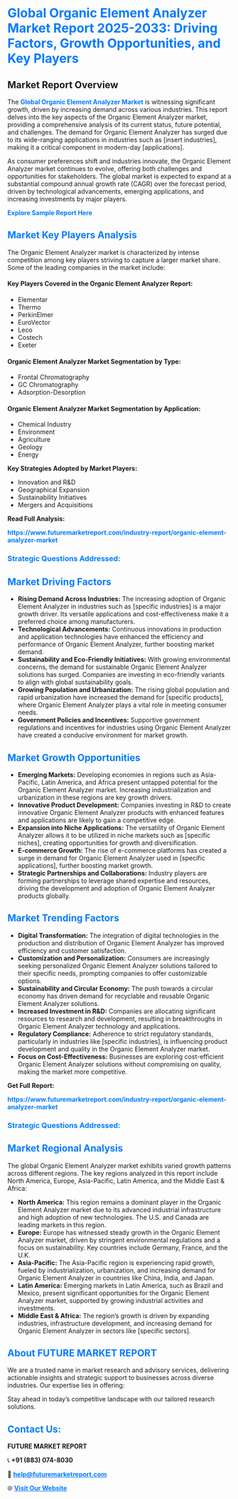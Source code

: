 <h1 style="color: #007BFF;">Global Organic Element Analyzer Market Report 2025-2033: Driving Factors, Growth Opportunities, and Key Players</h1>

<section id="overview">
<h2>Market Report Overview</h2>
<p>The <a href="https://www.futuremarketreport.com/industry-report/organic-element-analyzer-market" style="color: #007BFF; text-decoration: none;"><strong>Global Organic Element Analyzer Market</strong></a> is witnessing significant growth, driven by increasing demand across various industries. This report delves into the key aspects of the Organic Element Analyzer market, providing a comprehensive analysis of its current status, future potential, and challenges. The demand for Organic Element Analyzer has surged due to its wide-ranging applications in industries such as [insert industries], making it a critical component in modern-day [applications].</p>
<p>As consumer preferences shift and industries innovate, the Organic Element Analyzer market continues to evolve, offering both challenges and opportunities for stakeholders. The global market is expected to expand at a substantial compound annual growth rate (CAGR) over the forecast period, driven by technological advancements, emerging applications, and increasing investments by major players.</p>
</section>

<section id="overview">
<p><a href="https://www.futuremarketreport.com/request-sample/reportId=42251" style="color: #007BFF; text-decoration: none;"><strong>Explore Sample Report Here</strong></a></p>
</section>

<section id="key-players">
<h2 style="color: #007BFF;">Market Key Players Analysis</h2>
<p>The Organic Element Analyzer market is characterized by intense competition among key players striving to capture a larger market share. Some of the leading companies in the market include:</p>
<h4>Key Players Covered in the Organic Element Analyzer Report:</h4>
<ul><li>Elementar</li><li>Thermo</li><li>PerkinElmer</li><li>EuroVector</li><li>Leco</li><li>Costech</li><li>Exeter</li></ul>
<h4>Organic Element Analyzer Market Segmentation by Type:</h4>
<ul><li>Frontal Chromatography</li><li>GC Chromatography</li><li>Adsorption-Desorption</li></ul>

<h4>Organic Element Analyzer Market Segmentation by Application:</h4>
<ul><li>Chemical Industry</li><li>Environment</li><li>Agriculture</li><li>Geology</li><li>Energy</li></ul>
<p><strong>Key Strategies Adopted by Market Players:</strong></p>
<ul>
<li>Innovation and R&D</li>
<li>Geographical Expansion</li>
<li>Sustainability Initiatives</li>
<li>Mergers and Acquisitions</li>
</ul>
</section>

<section>
<p><strong>Read Full Analysis: </strong></p><a href="https://www.futuremarketreport.com/industry-report/organic-element-analyzer-market" style="color: #007BFF; text-decoration: none;"><strong>https://www.futuremarketreport.com/industry-report/organic-element-analyzer-market</strong></a>
<h3 style="color: #007BFF;">Strategic Questions Addressed:</h3>
</section>

<section id="driving-factors">
<h2 style="color: #007BFF;">Market Driving Factors</h2>
<ul>
<li><strong>Rising Demand Across Industries:</strong> The increasing adoption of Organic Element Analyzer in industries such as [specific industries] is a major growth driver. Its versatile applications and cost-effectiveness make it a preferred choice among manufacturers.</li>
<li><strong>Technological Advancements:</strong> Continuous innovations in production and application technologies have enhanced the efficiency and performance of Organic Element Analyzer, further boosting market demand.</li>
<li><strong>Sustainability and Eco-Friendly Initiatives:</strong> With growing environmental concerns, the demand for sustainable Organic Element Analyzer solutions has surged. Companies are investing in eco-friendly variants to align with global sustainability goals.</li>
<li><strong>Growing Population and Urbanization:</strong> The rising global population and rapid urbanization have increased the demand for [specific products], where Organic Element Analyzer plays a vital role in meeting consumer needs.</li>
<li><strong>Government Policies and Incentives:</strong> Supportive government regulations and incentives for industries using Organic Element Analyzer have created a conducive environment for market growth.</li>
</ul>
</section>

<section id="growth-opportunities">
<h2 style="color: #007BFF;">Market Growth Opportunities</h2>
<ul>
<li><strong>Emerging Markets:</strong> Developing economies in regions such as Asia-Pacific, Latin America, and Africa present untapped potential for the Organic Element Analyzer market. Increasing industrialization and urbanization in these regions are key growth drivers.</li>
<li><strong>Innovative Product Development:</strong> Companies investing in R&D to create innovative Organic Element Analyzer products with enhanced features and applications are likely to gain a competitive edge.</li>
<li><strong>Expansion into Niche Applications:</strong> The versatility of Organic Element Analyzer allows it to be utilized in niche markets such as [specific niches], creating opportunities for growth and diversification.</li>
<li><strong>E-commerce Growth:</strong> The rise of e-commerce platforms has created a surge in demand for Organic Element Analyzer used in [specific applications], further boosting market growth.</li>
<li><strong>Strategic Partnerships and Collaborations:</strong> Industry players are forming partnerships to leverage shared expertise and resources, driving the development and adoption of Organic Element Analyzer products globally.</li>
</ul>
</section>

<section id="trending-factors">
<h2 style="color: #007BFF;">Market Trending Factors</h2>
<ul>
<li><strong>Digital Transformation:</strong> The integration of digital technologies in the production and distribution of Organic Element Analyzer has improved efficiency and customer satisfaction.</li>
<li><strong>Customization and Personalization:</strong> Consumers are increasingly seeking personalized Organic Element Analyzer solutions tailored to their specific needs, prompting companies to offer customizable options.</li>
<li><strong>Sustainability and Circular Economy:</strong> The push towards a circular economy has driven demand for recyclable and reusable Organic Element Analyzer solutions.</li>
<li><strong>Increased Investment in R&D:</strong> Companies are allocating significant resources to research and development, resulting in breakthroughs in Organic Element Analyzer technology and applications.</li>
<li><strong>Regulatory Compliance:</strong> Adherence to strict regulatory standards, particularly in industries like [specific industries], is influencing product development and quality in the Organic Element Analyzer market.</li>
<li><strong>Focus on Cost-Effectiveness:</strong> Businesses are exploring cost-efficient Organic Element Analyzer solutions without compromising on quality, making the market more competitive.</li>
</ul>
</section>

<section>
<p><strong>Get Full Report: </strong></p><a href="https://www.futuremarketreport.com/industry-report/organic-element-analyzer-market" style="color: #007BFF; text-decoration: none;"><strong>https://www.futuremarketreport.com/industry-report/organic-element-analyzer-market</strong></a>
<h3 style="color: #007BFF;">Strategic Questions Addressed:</h3>
</section>


<section id="regional-analysis">
<h2 style="color: #007BFF;">Market Regional Analysis</h2>
<p>The global Organic Element Analyzer market exhibits varied growth patterns across different regions. The key regions analyzed in this report include North America, Europe, Asia-Pacific, Latin America, and the Middle East & Africa:</p>
<ul>
<li><strong>North America:</strong> This region remains a dominant player in the Organic Element Analyzer market due to its advanced industrial infrastructure and high adoption of new technologies. The U.S. and Canada are leading markets in this region.</li>
<li><strong>Europe:</strong> Europe has witnessed steady growth in the Organic Element Analyzer market, driven by stringent environmental regulations and a focus on sustainability. Key countries include Germany, France, and the U.K.</li>
<li><strong>Asia-Pacific:</strong> The Asia-Pacific region is experiencing rapid growth, fueled by industrialization, urbanization, and increasing demand for Organic Element Analyzer in countries like China, India, and Japan.</li>
<li><strong>Latin America:</strong> Emerging markets in Latin America, such as Brazil and Mexico, present significant opportunities for the Organic Element Analyzer market, supported by growing industrial activities and investments.</li>
<li><strong>Middle East & Africa:</strong> The region’s growth is driven by expanding industries, infrastructure development, and increasing demand for Organic Element Analyzer in sectors like [specific sectors].</li>
</ul>
</section>

<footer>
<h2 style="color: #007BFF;">About FUTURE MARKET REPORT</h2>
<p>We are a trusted name in market research and advisory services, delivering actionable insights and strategic support to businesses across diverse industries. Our expertise lies in offering:</p>

<p>Stay ahead in today’s competitive landscape with our tailored research solutions.</p>

<h2 style="color: #007BFF;">Contact Us:</h2>
<p><strong>FUTURE MARKET REPORT</strong></p>
<p>📞 <strong>+91 (883) 074-8030</strong></p>
<p>📧 <strong><a href="mailto:help@futuremarketreport.com" style="color: #007BFF;">help@futuremarketreport.com</a></strong></p>
<p>🌐 <strong><a href="https://www.futuremarketreport.com/" style="color: #007BFF;">Visit Our Website</a></strong></p>
</footer>
